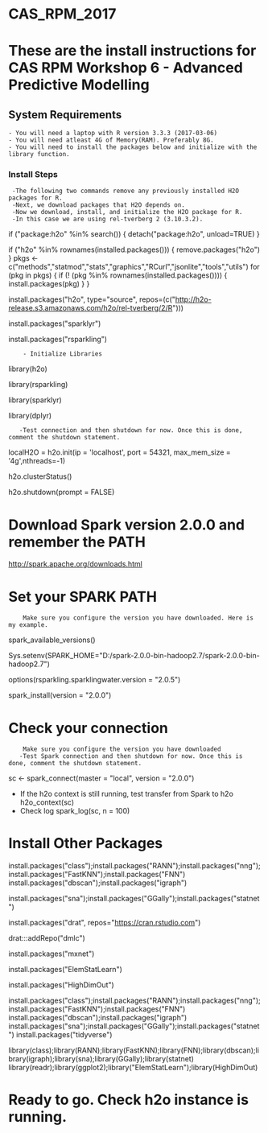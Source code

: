 # CAS_RPM_2017
# These are the install instructions for CAS RPM Workshop 6 - Advanced Predictive Modelling

## System Requirements
    - You will need a laptop with R version 3.3.3 (2017-03-06)
    - You will need atleast 4G of Memory(RAM). Preferably 8G.
    - You will need to install the packages below and initialize with the library function. 
### Install Steps
     -The following two commands remove any previously installed H2O packages for R.
     -Next, we download packages that H2O depends on. 
     -Now we download, install, and initialize the H2O package for R. 
     -In this case we are using rel-tverberg 2 (3.10.3.2).
if ("package:h2o" %in% search()) { detach("package:h2o", unload=TRUE) }

if ("h2o" %in% rownames(installed.packages())) { remove.packages("h2o") }
pkgs <- c("methods","statmod","stats","graphics","RCurl","jsonlite","tools","utils")
for (pkg in pkgs) {
  if (! (pkg %in% rownames(installed.packages()))) { install.packages(pkg) }
}
     
install.packages("h2o", type="source", repos=(c("http://h2o-release.s3.amazonaws.com/h2o/rel-tverberg/2/R")))

install.packages("sparklyr")

install.packages("rsparkling")

        - Initialize Libraries
library(h2o)

library(rsparkling)

library(sparklyr)

library(dplyr)

       -Test connection and then shutdown for now. Once this is done, comment the shutdown statement.
localH2O = h2o.init(ip = 'localhost', port = 54321, max_mem_size = '4g',nthreads=-1)

h2o.clusterStatus()

h2o.shutdown(prompt = FALSE) 
               
# Download Spark version 2.0.0 and remember the PATH
http://spark.apache.org/downloads.html
    
# Set your SPARK PATH
        Make sure you configure the version you have downloaded. Here is my example.
spark_available_versions()

Sys.setenv(SPARK_HOME="D:/spark-2.0.0-bin-hadoop2.7/spark-2.0.0-bin-hadoop2.7") 

options(rsparkling.sparklingwater.version = "2.0.5") 

spark_install(version = "2.0.0") 

# Check your connection
        Make sure you configure the version you have downloaded
       -Test Spark connection and then shutdown for now. Once this is done, comment the shutdown statement.

sc <- spark_connect(master = "local", version = "2.0.0")
- If the h2o context is still running, test transfer from Spark to h2o
h2o_context(sc)
- Check log
spark_log(sc, n = 100)


# Install Other Packages

install.packages("class");install.packages("RANN");install.packages("nng");install.packages("FastKNN");install.packages("FNN")
install.packages("dbscan");install.packages("igraph")

install.packages("sna");install.packages("GGally");install.packages("statnet")

install.packages("drat", repos="https://cran.rstudio.com")

drat:::addRepo("dmlc")

install.packages("mxnet")

install.packages("ElemStatLearn")

install.packages("HighDimOut")

install.packages("class");install.packages("RANN");install.packages("nng");install.packages("FastKNN");install.packages("FNN")
install.packages("dbscan");install.packages("igraph")
install.packages("sna");install.packages("GGally");install.packages("statnet")
install.packages("tidyverse")


library(class);library(RANN);library(FastKNN);library(FNN);library(dbscan);library(igraph);library(sna);library(GGally);library(statnet)
library(readr);library(ggplot2);library("ElemStatLearn");library(HighDimOut)


# Ready to go. Check h2o instance is running. 

   
